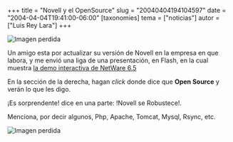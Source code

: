 +++
title = "Novell y el OpenSource"
slug = "20040404194104597"
date = "2004-04-04T19:41:00-06:00"
[taxonomies]
tema = ["noticias"]
autor = ["Luis Rey Lara"]
+++

![Imagen perdida](20040404194104597_1.JPG)

Un amigo esta por actualizar su versión de Novell en la empresa en que labora, y
me envió una liga de una presentación, en Flash, en la cual muestra [la demo
interactiva de NetWare 6.5](http://www.novell.com/es-es/products/netware/)

En la sección de la derecha, hagan *click* donde dice que **Open Source** y
verán lo que les digo.

¡Es sorprendente! dice en una parte: !Novell se Robustece!.

Menciona, por decir algunos, Php, Apache, Tomcat, Mysql, Rsync, etc.

![Imagen perdida](20040404194104597_2.JPG)
